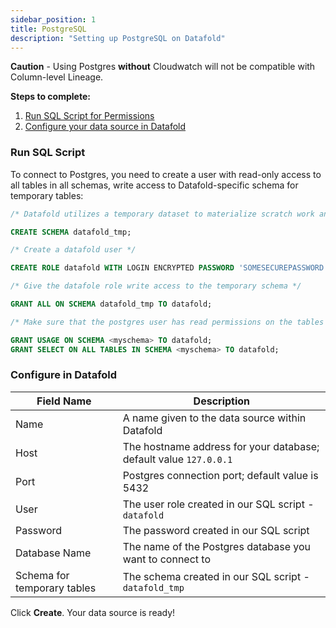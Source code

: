 ```yaml
---
sidebar_position: 1
title: PostgreSQL
description: "Setting up PostgreSQL on Datafold"
---
```

**Caution** - Using Postgres **without** Cloudwatch will not be compatible with Column-level Lineage.

**Steps to complete:**

1. [Run SQL Script for Permissions](postgres.md#run-sql-script)
2. [Configure your data source in Datafold](postgres.md#configure-in-datafold)

### Run SQL Script
To connect to Postgres, you need to create a user with read-only access to all tables in all schemas, write access to Datafold-specific schema for temporary tables:

```sql
/* Datafold utilizes a temporary dataset to materialize scratch work and keep data processing in the your warehouse. */

CREATE SCHEMA datafold_tmp;

/* Create a datafold user */

CREATE ROLE datafold WITH LOGIN ENCRYPTED PASSWORD 'SOMESECUREPASSWORD';

/* Give the datafole role write access to the temporary schema */

GRANT ALL ON SCHEMA datafold_tmp TO datafold;

/* Make sure that the postgres user has read permissions on the tables */

GRANT USAGE ON SCHEMA <myschema> TO datafold;
GRANT SELECT ON ALL TABLES IN SCHEMA <myschema> TO datafold;

```

### Configure in Datafold

| Field Name      | Description |
| ----------- | ----------- |
| Name     | A name given to the data source within Datafold |
| Host   | The hostname address for your database; default value `127.0.0.1` |
| Port   | Postgres connection port; default value is 5432 |
| User   | The user role created in our SQL script - `datafold`  |
| Password  | The password created in our SQL script |
| Database Name  | The name of the Postgres database you want to connect to |
| Schema for temporary tables  | The schema created in our SQL script - `datafold_tmp` |

Click **Create**. Your data source is ready!